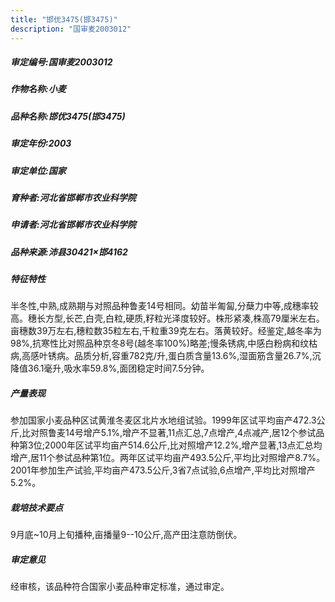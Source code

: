 ```yaml
---
title: "邯优3475(邯3475)"
description: "国审麦2003012"
---
```

##### 审定编号:国审麦2003012

##### 作物名称:小麦

##### 品种名称:邯优3475(邯3475)

##### 审定年份:2003

##### 审定单位:国家

##### 育种者:河北省邯郸市农业科学院

##### 申请者:河北省邯郸市农业科学院

##### 品种来源:沛县30421×邯4162

##### 特征特性
半冬性,中熟,成熟期与对照品种鲁麦14号相同。幼苗半匍匐,分蘖力中等,成穗率较高。穗长方型,长芒,白壳,白粒,硬质,籽粒光泽度较好。株形紧凑,株高79厘米左右。亩穗数39万左右,穗粒数35粒左右,千粒重39克左右。落黄较好。经鉴定,越冬率为98%,抗寒性比对照品种京冬8号(越冬率100%)略差;慢条锈病,中感白粉病和纹枯病,高感叶锈病。品质分析,容重782克/升,蛋白质含量13.6%,湿面筋含量26.7%,沉降值36.1毫升,吸水率59.8%,面团稳定时间7.5分钟。

##### 产量表现
参加国家小麦品种区试黄淮冬麦区北片水地组试验。1999年区试平均亩产472.3公斤,比对照鲁麦14号增产5.1%,增产不显著,11点汇总,7点增产,4点减产,居12个参试品种第3位;2000年区试平均亩产514.6公斤,比对照增产12.2%,增产显著,13点汇总均增产,居11个参试品种第1位。两年区试平均亩产493.5公斤,平均比对照增产8.7%。2001年参加生产试验,平均亩产473.5公斤,3省7点试验,6点增产,平均比对照增产5.2%。

##### 栽培技术要点
9月底~10月上旬播种,亩播量9--10公斤,高产田注意防倒伏。

##### 审定意见
经审核，该品种符合国家小麦品种审定标准，通过审定。

